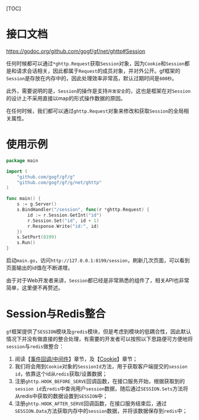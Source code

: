 
[TOC]


# 接口文档

https://godoc.org/github.com/gogf/gf/net/ghttp#Session


任何时候都可以通过```*ghttp.Request```获取`Session`对象，因为`Cookie`和`Session`都是和请求会话相关，因此都属于`Request`的成员对象，并对外公开。gf框架的`Session`是存放在内存中的，因此处理效率非常高，默认过期时间是`600秒`。

此外，需要说明的是，`Session`的操作是支持`并发安全`的，这也是框架在对`Session`的设计上不采用直接以map的形式操作数据的原因。

在任何时候，我们都可以通过`ghttp.Request`对象来修改和获取`Session`的全局相关属性。

# 使用示例

```go
package main

import (
    "github.com/gogf/gf/g"
    "github.com/gogf/gf/g/net/ghttp"
)

func main() {
    s := g.Server()
    s.BindHandler("/session", func(r *ghttp.Request) {
        id := r.Session.GetInt("id")
        r.Session.Set("id", id + 1)
        r.Response.Write("id:", id)
    })
    s.SetPort(8199)
    s.Run()
}
```
启动`main.go`，访问```http://127.0.0.1:8199/session```，刷新几次页面，可以看到页面输出的id值在不断递增。


由于对于Web开发者来讲，`Session`都已经是非常熟悉的组件了，相关API也非常简单，这里便不再赘述。

# Session与Redis整合

`gf`框架提供了`SESSION`模块及`gredis`模块，但是考虑到模块的低耦合性，因此默认情况下并没有做直接的整合处理，有需要的开发者可以按照以下思路便可方便地将`session`与`redis`做整合：
1. 阅读【[事件回调/中间件](net/ghttp/router/hook.md)】章节，及【[Cookie](net/ghttp/cookie.md)】章节；
1. 我们将会用到`Cookie`对象的`SessionId`方法，用于获取客户端提交的`session id`，依靠这个id从`redis`获取/设置数据；
1. 注册`ghttp.HOOK_BEFORE_SERVE`回调函数，在接口服务开始，根据获取到的`session id`去`redis`中查询用户`session`数据，随后通过`SESSION.Sets`方法将从redis中获取的数据设置到`SESSION`中；
1. 注册`ghttp.HOOK_AFTER_SERVE`回调函数，在接口服务结束后，通过`SESSION.Data`方法获取内存中的`session`数据，并将该数据保存到`redis`中；

